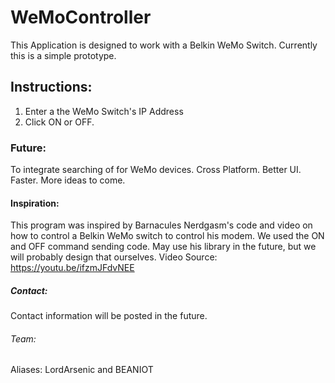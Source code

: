 # WeMoController
This Application is designed to work with a Belkin WeMo Switch.
Currently this is a simple prototype.


## Instructions:
1. Enter a the WeMo Switch's IP Address
2. Click ON or OFF.

### Future:
To integrate searching of for WeMo devices.
Cross Platform.
Better UI.
Faster.
More ideas to come.

#### Inspiration:
This program was inspired by Barnacules Nerdgasm's code and video on how to control a Belkin WeMo switch to control his modem.
We used the ON and OFF command sending code. May use his library in the future, but we will probably design that ourselves.
Video Source: https://youtu.be/ifzmJFdvNEE

##### Contact:
Contact information will be posted in the future.

###### Team:
Aliases: LordArsenic and BEANIOT
